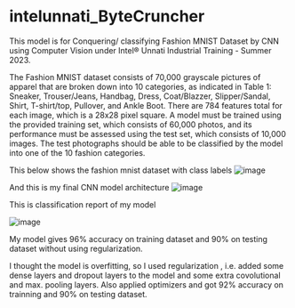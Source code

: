 # intelunnati_ByteCruncher
This model is for Conquering/ classifying Fashion MNIST Dataset by CNN using Computer Vision under Intel® Unnati Industrial Training - Summer 2023.

The Fashion MNIST dataset consists of 70,000 grayscale pictures of apparel that are broken down into 10 categories, as indicated in Table 1: Sneaker, Trouser/Jeans, Handbag, Dress, Coat/Blazzer, Slipper/Sandal, Shirt, T-shirt/top, Pullover, and Ankle Boot. There are 784 features total for each image, which is a 28x28 pixel square. A model must be trained using the provided training set, which consists of 60,000 photos, and its performance must be assessed using the test set, which consists of 10,000 images. The test photographs should be able to be classified by the model into one of the 10 fashion categories.

This below shows the fashion mnist dataset with class labels
![image](https://github.com/svivek2002/intelunnati_ByteCruncher/assets/97838886/e560f04b-a31b-4278-8637-701bfb6a82b1)


And this is my final CNN model architecture 
![image](https://github.com/svivek2002/intelunnati_ByteCruncher/assets/97838886/c5f95270-13d5-467d-9b10-070dd22be933)


This is classification report of my model

![image](https://github.com/svivek2002/intelunnati_ByteCruncher/assets/97838886/749d62ee-d16f-403d-88f8-db3dd78ce69f)


My model gives 96% accuracy on training dataset and 90% on testing dataset without using regularization.

I thought the model is overfitting, so I used regularization , i.e. added some dense layers and dropout layers to the model and some extra covolutional and max. pooling layers. Also applied optimizers and got 92% accuracy on trainning and 90% on testing dataset.
